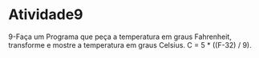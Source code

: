 # Atividade9
9-Faça um Programa que peça a temperatura em graus Fahrenheit, transforme e mostre a temperatura em graus Celsius.
C = 5 * ((F-32) / 9).